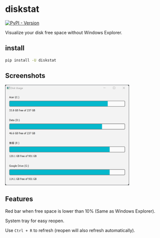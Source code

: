 # diskstat

<a href="https://pypi.org/project/diskstat/">
    <img alt="PyPI - Version" src="https://img.shields.io/pypi/v/diskstat">
</a>

Visualize your disk free space without Windows Explorer.

## install
```bash
pip install -U diskstat
```

## Screenshots
<img src="https://raw.githubusercontent.com/soda92/diskstat/refs/heads/main/image.png" alt="demo" style="width:400px;"/>

## Features

Red bar when free space is lower than 10% (Same as Windows Explorer).

System tray for easy reopen.

Use `Ctrl + R` to refresh (reopen will also refresh automatically).
